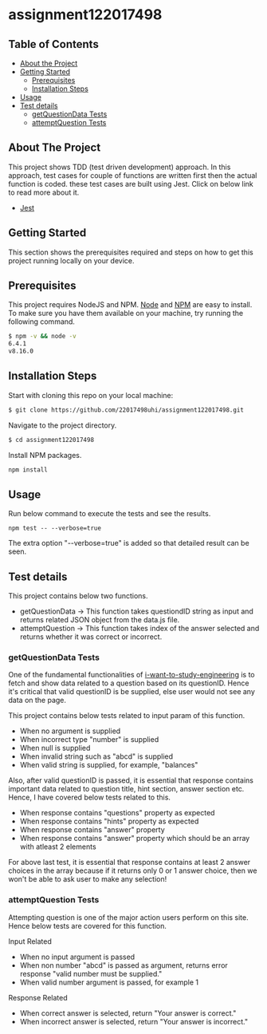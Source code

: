 # assignment122017498

<!-- TABLE OF CONTENTS -->
## Table of Contents

* [About the Project](#about-the-project)
* [Getting Started](#getting-started)
    * [Prerequisites](#prerequisites)
    * [Installation Steps](#installation)
* [Usage](#usage)
* [Test details](#test-details)
    * [getQuestionData Tests](#getquestiondata-tests)
    * [attemptQuestion Tests](#attemptquestion-tests)



<!-- ABOUT THE PROJECT -->
## About The Project
This project shows TDD (test driven development) approach. In this approach, test cases for couple of functions are written first then the actual function is coded. these test cases are built using Jest. Click on below link to read more about it.
* [Jest](https://jestjs.io/)



<!-- GETTING STARTED -->
## Getting Started

This section shows the prerequisites required and steps on how to get this project running locally on your device.

## Prerequisites

This project requires NodeJS and NPM.
[Node](http://nodejs.org/) and [NPM](https://npmjs.org/) are easy to install.
To make sure you have them available on your machine,
try running the following command.

```sh
$ npm -v && node -v
6.4.1
v8.16.0
```

## Installation Steps

Start with cloning this repo on your local machine:

```sh
$ git clone https://github.com/22017498uhi/assignment122017498.git
```
Navigate to the project directory.
```sh
$ cd assignment122017498
```

Install NPM packages.
```sh
npm install
```


<!-- USAGE EXAMPLES -->
## Usage
Run below command to execute the tests and see the results.
```
npm test -- --verbose=true
```

The extra option "--verbose=true" is added so that detailed result can be seen.

## Test details
This project contains below two functions.
* getQuestionData -> This function takes questiondID string as input and returns related JSON object from the data.js file.
* attemptQuestion -> This function takes index of the answer selected and returns whether it was correct or incorrect.

### getQuestionData Tests
One of the fundamental functionalities of [i-want-to-study-engineering](https://i-want-to-study-engineering.org/q/balances) is to fetch and show data related to a question based on its questionID.
Hence it's critical that valid questionID is be supplied, else user would not see any data on the page.

This project contains below tests related to input param of this function.
* When no argument is supplied
* When incorrect type "number" is supplied
* When null is supplied
* When invalid string such as "abcd" is supplied
* When valid string is supplied, for example, "balances"

Also, after valid questionID is passed, it is essential that response contains important data related to question title, hint section, answer section etc. Hence, I have covered below tests related to this.
* When response contains "questions" property as expected 
* When response contains "hints" property as expected
* When response contains "answer" property
* When response contains "answer" property which should be an array with atleast 2 elements

For above last test, it is essential that response contains at least 2 answer choices in the array because if it returns only 0 or 1 answer choice, then we won't be able to ask user to make any selection!

### attemptQuestion Tests
Attempting question is one of the major action users perform on this site. Hence below tests are covered for this function. 

Input Related
* When no input argument is passed
* When non number "abcd" is passed as argument, returns error response "valid number must be supplied."
* When valid number argument is passed, for example 1

Response Related
* When correct answer is selected, return "Your answer is correct."
* When incorrect answer is selected, return "Your answer is incorrect." 
